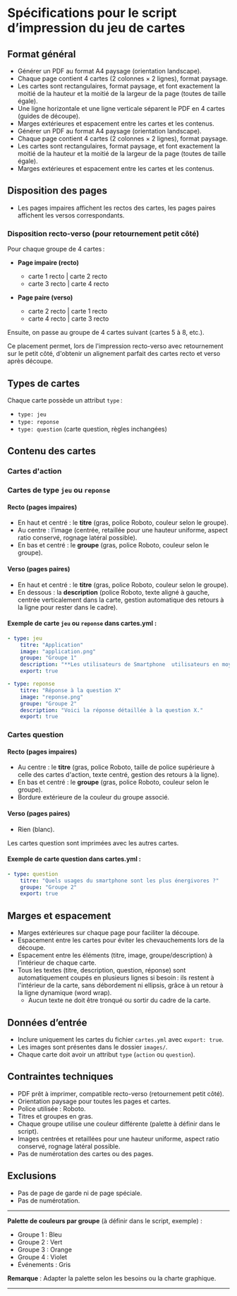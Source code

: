 # Spécifications pour le script d’impression du jeu de cartes

## Format général
- Générer un PDF au format A4 paysage (orientation landscape).
- Chaque page contient 4 cartes (2 colonnes × 2 lignes), format paysage.
- Les cartes sont rectangulaires, format paysage, et font exactement la moitié de la hauteur et la moitié de la largeur de la page (toutes de taille égale).
- Une ligne horizontale et une ligne verticale séparent le PDF en 4 cartes (guides de découpe).
- Marges extérieures et espacement entre les cartes et les contenus.
- Générer un PDF au format A4 paysage (orientation landscape).
- Chaque page contient 4 cartes (2 colonnes × 2 lignes), format paysage.
- Les cartes sont rectangulaires, format paysage, et font exactement la moitié de la hauteur et la moitié de la largeur de la page (toutes de taille égale).
- Marges extérieures et espacement entre les cartes et les contenus.

## Disposition des pages
- Les pages impaires affichent les rectos des cartes, les pages paires affichent les versos correspondants.

### Disposition recto-verso (pour retournement petit côté)

Pour chaque groupe de 4 cartes :

- **Page impaire (recto)**
	- carte 1 recto | carte 2 recto
	- carte 3 recto | carte 4 recto

- **Page paire (verso)**
	- carte 2 recto | carte 1 recto
	- carte 4 recto | carte 3 recto

Ensuite, on passe au groupe de 4 cartes suivant (cartes 5 à 8, etc.).

Ce placement permet, lors de l'impression recto-verso avec retournement sur le petit côté, d'obtenir un alignement parfait des cartes recto et verso après découpe.

## Types de cartes

Chaque carte possède un attribut `type` :
- `type: jeu`
- `type: reponse`
- `type: question` (carte question, règles inchangées)

## Contenu des cartes

### Cartes d'action

### Cartes de type `jeu` ou `reponse`

#### Recto (pages impaires)
- En haut et centré : le **titre** (gras, police Roboto, couleur selon le groupe).
- Au centre : l’image (centrée, retaillée pour une hauteur uniforme, aspect ratio conservé, rognage latéral possible).
- En bas et centré : le **groupe** (gras, police Roboto, couleur selon le groupe).

#### Verso (pages paires)
- En haut et centré : le **titre** (gras, police Roboto, couleur selon le groupe).
- En dessous : la **description** (police Roboto, texte aligné à gauche, centrée verticalement dans la carte, gestion automatique des retours à la ligne pour rester dans le cadre).

#### Exemple de carte `jeu` ou `reponse` dans cartes.yml :

```yaml
- type: jeu
	titre: "Application"
	image: "application.png"
	groupe: "Groupe 1"
	description: "**Les utilisateurs de Smartphone  utilisateurs en moyenne 9 à 10 apps par jour. 30 par mois.**\nhttps://techjury.net/blog/app-usage-statistics/"
	export: true
```
```yaml
- type: reponse
	titre: "Réponse à la question X"
	image: "reponse.png"
	groupe: "Groupe 2"
	description: "Voici la réponse détaillée à la question X."
	export: true
```

### Cartes question

#### Recto (pages impaires)
- Au centre : le **titre** (gras, police Roboto, taille de police supérieure à celle des cartes d'action, texte centré, gestion des retours à la ligne).
- En bas et centré : le **groupe** (gras, police Roboto, couleur selon le groupe).
- Bordure extérieure de la couleur du groupe associé.

#### Verso (pages paires)
- Rien (blanc).

Les cartes question sont imprimées avec les autres cartes.

#### Exemple de carte question dans cartes.yml :

```yaml
- type: question
	titre: "Quels usages du smartphone sont les plus énergivores ?"
	groupe: "Groupe 2"
	export: true
```


## Marges et espacement
- Marges extérieures sur chaque page pour faciliter la découpe.
- Espacement entre les cartes pour éviter les chevauchements lors de la découpe.
- Espacement entre les éléments (titre, image, groupe/description) à l’intérieur de chaque carte.
- Tous les textes (titre, description, question, réponse) sont automatiquement coupés en plusieurs lignes si besoin : ils restent à l'intérieur de la carte, sans débordement ni ellipsis, grâce à un retour à la ligne dynamique (word wrap).
	- Aucun texte ne doit être tronqué ou sortir du cadre de la carte.

## Données d’entrée
- Inclure uniquement les cartes du fichier `cartes.yml` avec `export: true`.
- Les images sont présentes dans le dossier `images/`.
- Chaque carte doit avoir un attribut `type` (`action` ou `question`).

## Contraintes techniques
- PDF prêt à imprimer, compatible recto-verso (retournement petit côté).
- Orientation paysage pour toutes les pages et cartes.
- Police utilisée : Roboto.
- Titres et groupes en gras.
- Chaque groupe utilise une couleur différente (palette à définir dans le script).
- Images centrées et retaillées pour une hauteur uniforme, aspect ratio conservé, rognage latéral possible.
- Pas de numérotation des cartes ou des pages.

## Exclusions
- Pas de page de garde ni de page spéciale.
- Pas de numérotation.

---

**Palette de couleurs par groupe** (à définir dans le script, exemple) :
- Groupe 1 : Bleu
- Groupe 2 : Vert
- Groupe 3 : Orange
- Groupe 4 : Violet
- Événements : Gris

**Remarque** : Adapter la palette selon les besoins ou la charte graphique.

---


